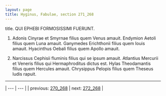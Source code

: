 ```yaml
---
layout: page
title: Hyginus, Fabulae, section 271_268
---
```


title. QUI EPHEBI FORMOSISSIMI FUERUNT.



1. Adonis Cinyrae et Smyrnae filius quem Venus amauit. Endymion Aetoli filius quem Luna amauit. Ganymedes Erichthonii filius quem Iouis amauit. Hyacinthus Oebali filius quem Apollo amauit.



2. Narcissus Cephisii fluminis filius qui se ipsum amauit. Atlantius Mercurii et Veneris filius qui Hermaphroditus dictus est. Hylas Theodamantis filius quem Hercules amauit. Chrysippus Pelopis filius quem Theseus ludis rapuit.



---

| --- | --- |
| previous: [270_268](../270_268/) | next: [272_268](../272_268/) |